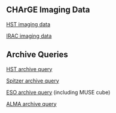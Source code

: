 CHArGE Imaging Data
-------------------

[HST imaging data](https://s3.amazonaws.com/grizli-v1/Pipeline/j013804m2156/Prep/j013804m2156.summary.html)

[IRAC imaging data](https://s3.amazonaws.com/grizli-v1/Pipeline/j013804m2156/IRAC/j013804m2156.irac.html)

Archive Queries
---------------

[HST archive query](https://archive.stsci.edu/hst/search.php?RA=24.51569215017961&DEC=-21.92540767360877&radius=3.&max_records=5000&sci_aec=S&action=Search)

[Spitzer archive query](https://sha.ipac.caltech.edu/applications/Spitzer/SHA/#id=SearchByPosition&RequestClass=ServerRequest&DoSearch=true&SearchByPosition.field.radius=0.13888889000000001&UserTargetWorldPt=24.51231984;-21.92978758;EQ_J2000&SimpleTargetPanel.field.resolvedBy=nedthensimbad&MoreOptions.field.prodtype=aor,pbcd,bcd,irsenhanced&shortDesc=Position&isBookmarkAble=true&isDrillDownRoot=true&isSearchResult=true)

[ESO archive query](https://archive.eso.org/scienceportal/home?data_release_date=*:2020-02-12&pos=24.50990183,-21.92601304&r=0.05&poly=24.673862,-22.071835,24.346325,-22.071835,24.346661,-21.779674,24.673525,-21.779674&dp_type=CUBE&sort=dist,-fov,-obs_date&s=P%2fDSS2%2fcolor&f=0.303532&fc=24.673525,-21.779674&cs=J2000&av=true&ac=false&c=8,9,10,11,12,13,14,15,16,17,18&ta=RES&dts=true&sdtm=%7b%22CUBE%22%3atrue%7d&at=24.50990183,-21.92601304) (including MUSE cube)

[ALMA archive query](http://almascience.nrao.edu/asax/?result_view=observation&raDec=24.50990183%20-21.92601304)

